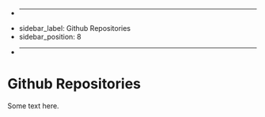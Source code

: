 + ---
+ sidebar_label: Github Repositories
+ sidebar_position: 8
+ ---

# Github Repositories

Some text here.